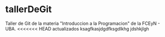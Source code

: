 # tallerDeGit

Taller de Git de la materia "Introduccion a la Programacion" de la FCEyN - UBA.
<<<<<<< HEAD
actualizados ksagfkasjdgdfksgdlkhg
jdshkjlgh
